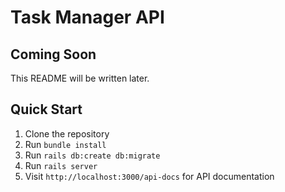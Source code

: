 # Task Manager API

## Coming Soon

This README will be written later.

## Quick Start

1. Clone the repository
2. Run `bundle install`
3. Run `rails db:create db:migrate`
4. Run `rails server`
5. Visit `http://localhost:3000/api-docs` for API documentation
